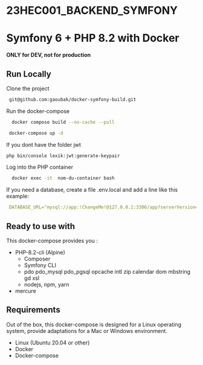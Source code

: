 # 23HEC001_BACKEND_SYMFONY


# Symfony 6 + PHP 8.2 with Docker

**ONLY for DEV, not for production**

## Run Locally

Clone the project

```bash
 git@github.com:gaoubak/docker-symfony-build.git
```

Run the docker-compose

```bash
  docker compose build --no-cache --pull
```
```bash
 docker-compose up -d
```


If you dont have the folder jwt 
```bash
php bin/console lexik:jwt:generate-keypair
```
Log into the PHP container

```bash
  docker exec -it  nom-du-container bash
```

If you need a database, create a file .env.local and add a line like this example:

```yaml
 DATABASE_URL="mysql://app:!ChangeMe!@127.0.0.1:3306/app?serverVersion=8&charset=utf8mb4"
```

## Ready to use with

This docker-compose provides you :

- PHP-8.2-cli (Alpine)
    - Composer
    - Symfony CLI
    - pdo pdo_mysql pdo_pgsql opcache intl zip calendar dom mbstring gd xsl
    - nodejs, npm, yarn
- mercure


## Requirements

Out of the box, this docker-compose is designed for a Linux operating system, provide adaptations for a Mac or Windows environment.

- Linux (Ubuntu 20.04 or other)
- Docker
- Docker-compose
